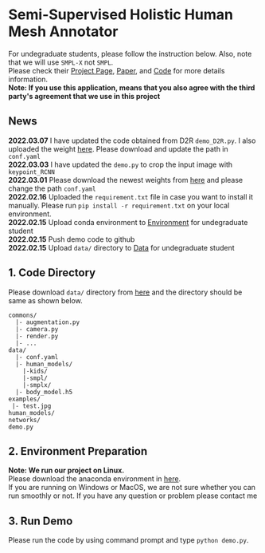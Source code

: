 # Semi-Supervised Holistic Human Mesh Annotator
For undegraduate students, please follow the instruction below. Also, note that we will use `SMPL-X` not `SMPL`.\
Please check their [Project Page](https://smpl-x.is.tue.mpg.de/), [Paper](https://ps.is.mpg.de/uploads_file/attachment/attachment/497/SMPL-X.pdf), and [Code](https://github.com/vchoutas/smplify-x) for more details information.\
**Note: If you use this application, means that you also agree with the third party's agreement that we use in this project**
## News
**2022.03.07** 
I have updated the code obtained from D2R `demo_D2R.py`. I also uploaded the weight [here](https://www.dropbox.com/s/02x2jvfdkhkrdxz/ours2.h5?dl=0). Please download and update the path in `conf.yaml`\
**2022.03.03** 
I have updated the `demo.py` to crop the input image with `keypoint_RCNN`\
**2022.03.01** 
Please download the newest weights from [here](https://www.dropbox.com/s/gkcs2gzzxc2j1w8/body_model_with_pseudo_h36m_20.h5?dl=0) and please change the path `conf.yaml`\
**2022.02.16** 
Uploaded the `requirement.txt` file in case you want to install it manually. Please run `pip install -r requirement.txt` on your local environment.\
**2022.02.15** 
Upload conda environment to [Environment](https://binusianorg-my.sharepoint.com/personal/joshua_santoso_binus_ac_id/_layouts/15/guestaccess.aspx?share=EVTkaOHyCopDtNXIBohYymMBEKu5DmJ4dY8CZ5nUN3pdzQ&e=ZaYHmL) for undegraduate student\
**2022.02.15**
Push demo code to github\
**2022.02.15**
Upload `data/` directory to [Data](https://binusianorg-my.sharepoint.com/personal/joshua_santoso_binus_ac_id/_layouts/15/guestaccess.aspx?share=EiCc1QwjrUZOoVIzorWKTBQB_ioqjXwekJiMobltrdBvVQ&e=BNIkKc) for undegraduate student
## 1. Code Directory
Please download `data/` directory from [here](https://binusianorg-my.sharepoint.com/personal/joshua_santoso_binus_ac_id/_layouts/15/guestaccess.aspx?share=EiCc1QwjrUZOoVIzorWKTBQB_ioqjXwekJiMobltrdBvVQ&e=BNIkKc) and the directory should be same as shown below.
```
commons/
  |- augmentation.py
  |- camera.py
  |- render.py
  |- ...
data/
  |- conf.yaml
  |- human_models/
    |-kids/
    |-smpl/
    |-smplx/
  |- body_model.h5
examples/
 |- test.jpg
human_models/
networks/
demo.py
```

## 2. Environment Preparation
**Note: We run our project on Linux.** \
Please download the anaconda environment in [here](https://binusianorg-my.sharepoint.com/personal/joshua_santoso_binus_ac_id/_layouts/15/guestaccess.aspx?share=EVTkaOHyCopDtNXIBohYymMBEKu5DmJ4dY8CZ5nUN3pdzQ&e=ZaYHmL).\
If you are running on Windows or MacOS, we are not sure whether you can run smoothly or not. If you have any question or problem please contact me

## 3. Run Demo
Please run the code by using command prompt and type `python demo.py`.

